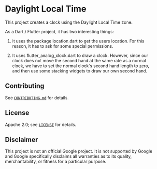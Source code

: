 # Daylight Local Time

This project creates a clock using the Daylight Local Time zone.

As a Dart / Flutter project, it has two interesting things:

1. It uses the package location.dart to get the users location. For this reason,
   it has to ask for some special permissions.

2. It uses flutter_analog_clock.dart to draw a clock. However, since our clock
   does not move the second hand at the same rate as a normal clock, we have to
   set the normal clock's second hand length to zero, and then use some stacking
   widgets to draw our own second hand.

## Contributing

See [`CONTRIBUTING.md`](CONTRIBUTING.md) for details.

## License

Apache 2.0; see [`LICENSE`](LICENSE) for details.

## Disclaimer

This project is not an official Google project. It is not supported by
Google and Google specifically disclaims all warranties as to its quality,
merchantability, or fitness for a particular purpose.
